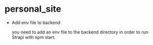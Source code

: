 # personal_site


- Add env file to backend

  you need to add an env file to the backend directory in order to run Strapi with npm start.